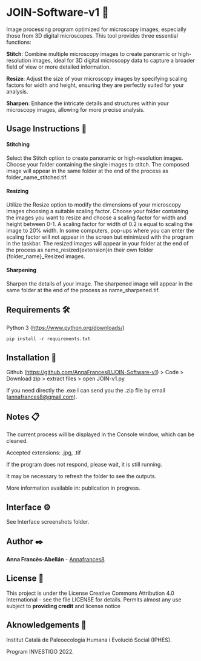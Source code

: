 # JOIN-Software-v1 🔬

Image processing program optimized for microscopy images, especially those from 3D digital microscopes. This tool provides three essential functions:

**Stitch**: Combine multiple microscopy images to create panoramic or high-resolution images, ideal for 3D digital microscopy data to capture a broader field of view or more detailed information.

**Resize**: Adjust the size of your microscopy images by specifying scaling factors for width and height, ensuring they are perfectly suited for your analysis.

**Sharpen**: Enhance the intricate details and structures within your microscopy images, allowing for more precise analysis.

## Usage Instructions 🚀
#### Stitching
Select the Stitch option to create panoramic or high-resolution images.
Choose your folder containing the single images to stitch. The composed image will appear in the same folder at the end of the process as folder_name_stitched.tif.

#### Resizing
Utilize the Resize option to modify the dimensions of your microscopy images choosing a suitable scaling factor. Choose your folder containing the images you want to resize and choose a scaling factor for width and height between 0-1. A scaling factor for width of 0.2 is equal to scaling the image to 20% width. In some computers, pop-ups where you can enter the scaling factor will not appear in the screen but minimized with the program in the taskbar. The resized images will appear in your folder at the end of the process as name_resized{extension}in their own folder {folder_name}_Resized images.

#### Sharpening
Sharpen the details of your image. The sharpened image will appear in the same folder at the end of the process as name_sharpened.tif.


## Requirements 🛠️
Python 3 (https://www.python.org/downloads/)

``` python
pip install -r requirements.txt
```

## Installation 🔧
Github (https://github.com/AnnaFrances8/JOIN-Software-v1) > Code > Download zip > extract files > open JOIN-v1.py

If you need directly the .exe I can send you the .zip file by email (annafrances8@gmail.com).

## Notes 📋
The current process will be displayed in the Console window, which can be cleaned. 

Accepted extensions: .jpg, .tif

If the program does not respond, please wait, it is still running.

It may be necessary to refresh the folder to see the outputs.

More information available in: publication in progress.

## Interface ⚙️

See Interface screenshots folder.


## Author ✒️

**Anna Francès-Abellán** - [Annafrances8](https://github.com/AnnaFrances8)


## License 📄

This project is under the License Creative Commons Attribution 4.0 International - see the file LICENSE for details.
Permits almost any use subject to **providing credit** and license notice

## Aknowledgements 🎁

Institut Català de Paleoecologia Humana i Evolució Social (IPHES).

Program INVESTIGO 2022.



